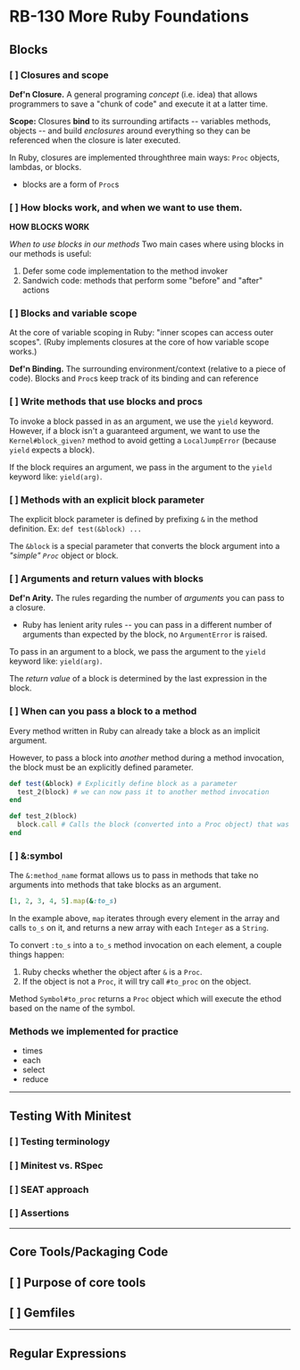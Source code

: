 # RB-130 More Ruby Foundations

## Blocks

### [ ] Closures and scope

**Def'n Closure.** A general programing *concept* (i.e. idea) that allows programmers to save a "chunk of code" and execute it at a latter time. 

**Scope:** Closures **bind** to its surrounding artifacts -- variables methods, objects -- and build *enclosures* around everything so they can be referenced when the closure is later executed.

In Ruby, closures are implemented throughthree main ways: `Proc` objects, lambdas, or blocks.
- blocks are a form of `Proc`s

### [ ] How blocks work, and when we want to use them.

**HOW BLOCKS WORK**

*When to use blocks in our methods*
Two main cases where using blocks in our methods is useful:
1. Defer some code implementation to the method invoker
2. Sandwich code: methods that perform some "before" and "after" actions

### [ ] Blocks and variable scope

At the core of variable scoping in Ruby: "inner scopes can access outer scopes". (Ruby implements closures at the core of how variable scope works.)

**Def'n Binding.** The surrounding environment/context (relative to a piece of code).
Blocks and `Proc`s keep track of its binding and can reference  

### [ ] Write methods that use blocks and procs

To invoke a block passed in as an argument, we use the `yield` keyword. However, if a block isn't a guaranteed argument, we want to use the `Kernel#block_given?` method to avoid getting a `LocalJumpError` (because `yield` expects a block).

If the block requires an argument, we pass in the argument to the `yield` keyword like: `yield(arg)`.

### [ ] Methods with an explicit block parameter

The explicit block parameter is defined by prefixing `&` in the method definition.
Ex: `def test(&block) ... `

The `&block` is a special parameter that converts the block argument into a *"simple" `Proc`* object or block.

### [ ] Arguments and return values with blocks

**Def'n Arity.** The rules regarding the number of *arguments* you can pass to a closure.
- Ruby has lenient arity rules -- you can pass in a different number of arguments than expected by the block, no `ArgumentError` is raised. 

To pass in an argument to a block, we pass the argument to the `yield` keyword like: `yield(arg)`.

The *return value* of a block is determined by the last expression in the block.

### [ ] When can you pass a block to a method

Every method written in Ruby can already take a block as an implicit argument. 

However, to pass a block into *another* method during a method invocation, the block must be an explicitly defined parameter.
``` ruby
def test(&block) # Explicitly define block as a parameter
  test_2(block) # we can now pass it to another method invocation
end

def test_2(block)
  block.call # Calls the block (converted into a Proc object) that was passed in during `test` method invocation
end
```

### [ ] &:symbol

The `&:method_name` format allows us to pass in methods that take no arguments into methods that take blocks as an argument. 

``` ruby
[1, 2, 3, 4, 5].map(&:to_s) 
```

In the example above, `map` iterates through every element in the array and calls `to_s` on it, and returns a new array with each `Integer` as a `String`. 

To convert `:to_s` into a `to_s` method invocation on each element, a couple things happen:
1. Ruby checks whether the object after `&` is a `Proc`. 
2. If the object is not a `Proc`, it will try call `#to_proc` on the object. 

Method `Symbol#to_proc` returns a `Proc` object which will execute the ethod based on the name of the symbol. 


### Methods we implemented for practice
- times
- each
- select
- reduce

--- 

## Testing With Minitest

### [ ] Testing terminology
### [ ] Minitest vs. RSpec
### [ ] SEAT approach
### [ ] Assertions

--- 

## Core Tools/Packaging Code

## [ ] Purpose of core tools
## [ ] Gemfiles

---

## Regular Expressions